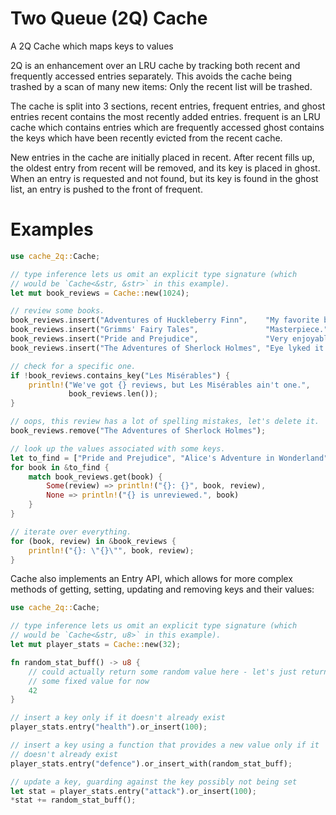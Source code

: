 # Two Queue (2Q) Cache

A 2Q Cache which maps keys to values

2Q is an enhancement over an LRU cache by tracking both recent and frequently accessed entries
separately. This avoids the cache being trashed by a scan of many new items: Only the recent
list will be trashed.

The cache is split into 3 sections, recent entries, frequent entries, and ghost entries
recent contains the most recently added entries.
frequent is an LRU cache which contains entries which are frequently accessed
ghost contains the keys which have been recently evicted from the recent cache.

New entries in the cache are initially placed in recent.
After recent fills up, the oldest entry from recent will be removed, and its key is placed in
ghost. When an entry is requested and not found, but its key is found in the ghost list,
an entry is pushed to the front of frequent.

# Examples

```rust
use cache_2q::Cache;

// type inference lets us omit an explicit type signature (which
// would be `Cache<&str, &str>` in this example).
let mut book_reviews = Cache::new(1024);

// review some books.
book_reviews.insert("Adventures of Huckleberry Finn",    "My favorite book.");
book_reviews.insert("Grimms' Fairy Tales",               "Masterpiece.");
book_reviews.insert("Pride and Prejudice",               "Very enjoyable.");
book_reviews.insert("The Adventures of Sherlock Holmes", "Eye lyked it alot.");

// check for a specific one.
if !book_reviews.contains_key("Les Misérables") {
    println!("We've got {} reviews, but Les Misérables ain't one.",
             book_reviews.len());
}

// oops, this review has a lot of spelling mistakes, let's delete it.
book_reviews.remove("The Adventures of Sherlock Holmes");

// look up the values associated with some keys.
let to_find = ["Pride and Prejudice", "Alice's Adventure in Wonderland"];
for book in &to_find {
    match book_reviews.get(book) {
        Some(review) => println!("{}: {}", book, review),
        None => println!("{} is unreviewed.", book)
    }
}

// iterate over everything.
for (book, review) in &book_reviews {
    println!("{}: \"{}\"", book, review);
}
```

Cache also implements an Entry API, which allows for more complex methods of getting,
setting, updating and removing keys and their values:

```rust
use cache_2q::Cache;

// type inference lets us omit an explicit type signature (which
// would be `Cache<&str, u8>` in this example).
let mut player_stats = Cache::new(32);

fn random_stat_buff() -> u8 {
    // could actually return some random value here - let's just return
    // some fixed value for now
    42
}

// insert a key only if it doesn't already exist
player_stats.entry("health").or_insert(100);

// insert a key using a function that provides a new value only if it
// doesn't already exist
player_stats.entry("defence").or_insert_with(random_stat_buff);

// update a key, guarding against the key possibly not being set
let stat = player_stats.entry("attack").or_insert(100);
*stat += random_stat_buff();
```